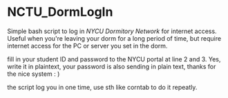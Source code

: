 # NCTU_DormLogIn
Simple bash script to log in *NYCU Dormitory Network* for internet access.
Useful when you're leaving your dorm for a long period of time, but require internet access for the PC or server you set in the dorm. 

fill in your student ID and password to the NYCU portal at line 2 and 3.
Yes, write it in plaintext, your password is also sending in plain text, thanks for the nice system : )

the script log you in one time, use sth like corntab to do it repeatly.
